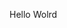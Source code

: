 Hello Wolrd
























































































































































































































































































































































































































































































































































































































































































































































































































































































































































































































































































































































































































































































































































































































































































































































































































































































































































































































































































































































































































